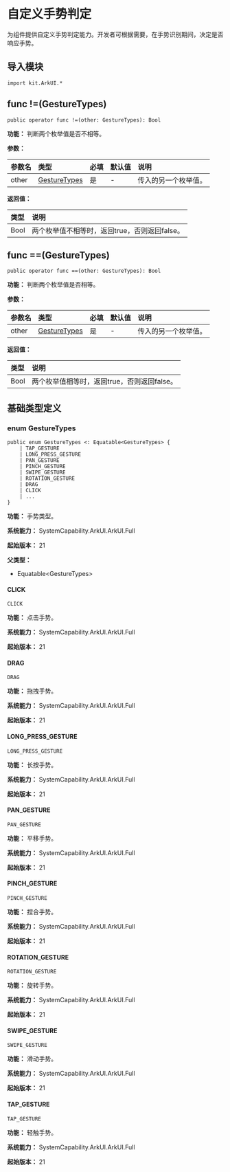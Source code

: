 # 自定义手势判定

为组件提供自定义手势判定能力。开发者可根据需要，在手势识别期间，决定是否响应手势。

## 导入模块

```cangjie
import kit.ArkUI.*
```

## func !=(GestureTypes)

```cangjie
public operator func !=(other: GestureTypes): Bool
```

**功能：** 判断两个枚举值是否不相等。

**参数：**

|参数名|类型|必填|默认值|说明|
|:---|:---|:---|:---|:---|
|other|[GestureTypes](#enum-gesturetypes)|是|-|传入的另一个枚举值。|

**返回值：**

|类型|说明|
|:----|:----|
|Bool|两个枚举值不相等时，返回true，否则返回false。|

## func ==(GestureTypes)

```cangjie
public operator func ==(other: GestureTypes): Bool
```

**功能：** 判断两个枚举值是否相等。

**参数：**

|参数名|类型|必填|默认值|说明|
|:---|:---|:---|:---|:---|
|other|[GestureTypes](#enum-gesturetypes)|是|-|传入的另一个枚举值。|

**返回值：**

|类型|说明|
|:----|:----|
|Bool|两个枚举值相等时，返回true，否则返回false。|

## 基础类型定义

### enum GestureTypes

```cangjie
public enum GestureTypes <: Equatable<GestureTypes> {
    | TAP_GESTURE
    | LONG_PRESS_GESTURE
    | PAN_GESTURE
    | PINCH_GESTURE
    | SWIPE_GESTURE
    | ROTATION_GESTURE
    | DRAG
    | CLICK
    | ...
}
```

**功能：** 手势类型。

**系统能力：** SystemCapability.ArkUI.ArkUI.Full

**起始版本：** 21

**父类型：**

- Equatable\<GestureTypes>

#### CLICK

```cangjie
CLICK
```

**功能：** 点击手势。

**系统能力：** SystemCapability.ArkUI.ArkUI.Full

**起始版本：** 21

#### DRAG

```cangjie
DRAG
```

**功能：** 拖拽手势。

**系统能力：** SystemCapability.ArkUI.ArkUI.Full

**起始版本：** 21

#### LONG_PRESS_GESTURE

```cangjie
LONG_PRESS_GESTURE
```

**功能：** 长按手势。

**系统能力：** SystemCapability.ArkUI.ArkUI.Full

**起始版本：** 21

#### PAN_GESTURE

```cangjie
PAN_GESTURE
```

**功能：** 平移手势。

**系统能力：** SystemCapability.ArkUI.ArkUI.Full

**起始版本：** 21

#### PINCH_GESTURE

```cangjie
PINCH_GESTURE
```

**功能：** 捏合手势。

**系统能力：** SystemCapability.ArkUI.ArkUI.Full

**起始版本：** 21

#### ROTATION_GESTURE

```cangjie
ROTATION_GESTURE
```

**功能：** 旋转手势。

**系统能力：** SystemCapability.ArkUI.ArkUI.Full

**起始版本：** 21

#### SWIPE_GESTURE

```cangjie
SWIPE_GESTURE
```

**功能：** 滑动手势。

**系统能力：** SystemCapability.ArkUI.ArkUI.Full

**起始版本：** 21

#### TAP_GESTURE

```cangjie
TAP_GESTURE
```

**功能：** 轻触手势。

**系统能力：** SystemCapability.ArkUI.ArkUI.Full

**起始版本：** 21

